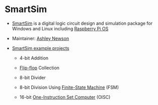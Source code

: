 # SmartSim

* [SmartSim](https://smartsim.org.uk/) is a digital logic circuit design and simulation package for Windows and Linux 
including [Raspberry Pi OS](https://en.wikipedia.org/wiki/Raspberry_Pi_OS)

* Maintainer: [Ashley Newson](https://github.com/ashleynewson)

* [SmartSim example projects](https://smartsim.org.uk/index.php?page=examples)

  * 4-bit Addition

  * [Flip-flop](https://en.wikipedia.org/wiki/Flip-flop_(electronics)) Collection

  * 8-bit Divider

  * 8-bit Division Using [Finite-State Machine](https://en.wikipedia.org/wiki/Finite-state_machine) (FSM)

  * 16-bit [One-Instruction Set Computer](https://en.wikipedia.org/wiki/One-instruction_set_computer) (OISC)
